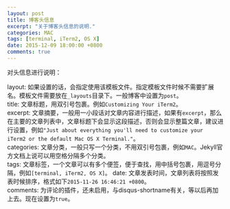 ```yaml
---
layout: post
title: 博客头信息
excerpt: "关于博客头信息的说明."
categories: MAC
tags: [terminal, iTerm2, OS X]
date: 2015-12-09 18:00:00 +0800
comments: true
---
```

对头信息进行说明：

layout: 如果设置的话，会指定使用该模板文件。指定模板文件时候不需要扩展名。模板文件需要放在`_layouts`目录下。一般博客中设置为`post`。    
title: 文章标题，用双引号包裹。例如`Customizing Your iTerm2`。  
excerpt: 文章摘要，一般用一小段话对文章内容进行描述，如果有`excerpt`，那么在主要的文章列表中，文章标题下会显示这段描述，否则会显示整篇文章，建议进行设置，例如`"Just about everything you'll need to customize your iTerm2 or the default Mac OS X Terminal."`。  
categories: 文章分类，一般只写一个分类，不用双引号包裹，例如`MAC`。Jekyll官方文档上说可以用空格分隔多个分类。  
tags: 文章标签，一个文章可以有多个便签，便于查找，用中括号包裹，用逗号分隔，例如`[terminal, iTerm2, OS X]`。
date: 文章发表时间，文章列表将按照发表时候排序，格式如下`2015-11-26 16:46:21 +0800`。  
comments: 为评论的插件，还未启用，与disqus-shortname有关，等以后再加上去。现在设置为`true`。  
